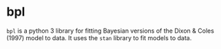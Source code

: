 # bpl

`bpl` is a python 3 library for fitting Bayesian versions of the Dixon \& Coles (1997) model to data.
It uses the `stan` library to fit models to data. 
